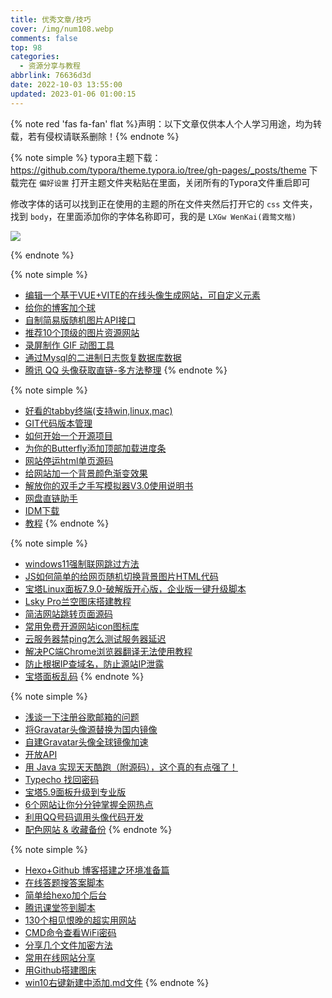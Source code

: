 ```yaml
---
title: 优秀文章/技巧
cover: /img/num108.webp
comments: false
top: 98
categories:
  - 资源分享与教程
abbrlink: 76636d3d
date: 2022-10-03 13:55:00
updated: 2023-01-06 01:00:15
---
```

{% note red 'fas fa-fan' flat %}声明：以下文章仅供本人个人学习用途，均为转载，若有侵权请联系删除！{% endnote %}

{% note simple %}
typora主题下载：https://github.com/typora/theme.typora.io/tree/gh-pages/_posts/theme
下载完在 `偏好设置` 打开主题文件夹粘贴在里面，关闭所有的Typora文件重启即可

修改字体的话可以找到正在使用的主题的所在文件夹然后打开它的 `css` 文件夹，找到 `body`，在里面添加你的字体名称即可，我的是 `LXGw WenKai(霞鹜文楷)`

![](https://image-1309791158.cos.ap-guangzhou.myqcloud.com/其他/QQ截图20230320150510.webp)

{% endnote %}

{% note simple %}
- [编辑一个基于VUE+VITE的在线头像生成网站，可自定义元素](https://www.hellolin.cn/archives/253/)
- [给你的博客加个球](https://blog.yst3.cn/dqtj.html)
- [自制简易版随机图片API接口](https://www.hellolin.cn/archives/266/)
- [推荐10个顶级的图片资源网站](https://www.hellolin.cn/archives/100/)
- [录屏制作 GIF 动图工具](https://www.hellolin.cn/archives/85/)
- [通过Mysql的二进制日志恢复数据库数据](https://www.zhangshengrong.com/p/x7XROww1z3/)
- [腾讯 QQ 头像获取直链-多方法整理](http://blog.aiheadn.cn/archives/2af2cf76.html)
{% endnote %}

{% note simple %}
- [好看的tabby终端(支持win,linux,mac)](https://github.com/Eugeny/tabby/blob/master/README.zh-CN.md)
- [GIT代码版本管理](https://www.cnblogs.com/meromoon/p/12368900.html)
- [如何开始一个开源项目](https://www.jianshu.com/p/a2534c00a8d5)
- [为你的Butterfly添加顶部加载进度条](https://xlenco.eu.org/posts/769f.html)
- [网站停运html单页源码](https://www.xccx.cc/archives/16/)
- [给网站加一个背景颜色渐变效果](https://www.xccx.cc/archives/60/)
- [解放你的双手之手写模拟器V3.0使用说明书](https://www.abcio.cn/F/607.html#)
- [网盘直链助手](https://www.youxiaohou.com/install.html#)
- [IDM下载](https://www.youxiaohou.com/download.html)
- [教程](https://www.baiduyun.wiki/zh-cn/windows.html#)
{% endnote %}

{% note simple %}
- [windows11强制联网跳过方法](https://chenyu.me/1695.html)
- [JS如何简单的给网页随机切换背景图片HTML代码](https://www.liitk.com/1410.html)
- [宝塔Linux面板7.9.0-破解版开心版，企业版一键升级脚本](https://www.zhujitao.com/981.html)
- [Lsky Pro兰空图床搭建教程](https://azpay.cn/post/203.html#)
- [简洁网站跳转页面源码](https://azpay.cn/post/212.html)
- [常用免费开源网站icon图标库](https://azpay.cn/post/223.html)
- [云服务器禁ping怎么测试服务器延迟](https://azpay.cn/post/243.html)
- [解决PC端Chrome浏览器翻译无法使用教程](https://azpay.cn/post/244.html)
- [防止根据IP查域名，防止源站IP泄露](https://chenyu.me/1677.html?jscroll=comments)
- [宝塔面板乱码](https://chenyu.me/1687.html)
{% endnote %}


{% note simple %}
- [浅谈一下注册谷歌邮箱的问题](https://blog.qinglin.co/2488.html)
- [将Gravatar头像源替换为国内镜像](https://www.shephe.com/2022/08/wordpress-gravatar-change-resource/)
- [自建Gravatar头像全球镜像加速](https://blog.loli.top/archives/1023.html)
- [开放API](https://api.itggg.cn/#)
- [用 Java 实现天天酷跑（附源码），这个真的有点强了！](https://whitejiang.gitee.io/posts/3553/)
- [Typecho 找回密码](https://www.drearry.com/21.html)
- [宝塔5.9面板升级到专业版](https://imwgh.com/250)
- [6个网站让你分分钟掌握全网热点](https://imwgh.com/463)
- [利用QQ号码调用头像代码开发](https://www.abcio.cn/F/557.html)
- [配色网站 & 收藏备份](https://www.iyuu.cn/archives/56/)
{% endnote %}

{% note simple %}
- [Hexo+Github 博客搭建之环境准备篇](https://yafine-blog.cn/posts/bb7.html)
- [在线答题搜答案脚本](https://blog.hclonely.com/posts/aba1b2db/)
- [简单给hexo加个后台](https://sianx.com/posts/94b0805f/)
- [腾讯课堂签到脚本](https://sianx.com/posts/87e6a787/)
- [130个相见恨晚的超实用网站](https://sianx.com/posts/848cf625/)
- [CMD命令查看WiFi密码](https://www.xffjs.com/f/article/70.html)
- [分享几个文件加密方法](https://www.xffjs.com/f/article/116.html)
- [常用在线网站分享](https://www.xffjs.com/f/article/147.html)
- [用Github搭建图床](https://www.xffjs.com/f/article/208.html)
- [win10右键新建中添加.md文件](https://www.zhaoyingtian.com/archives/24.html)
{% endnote %}